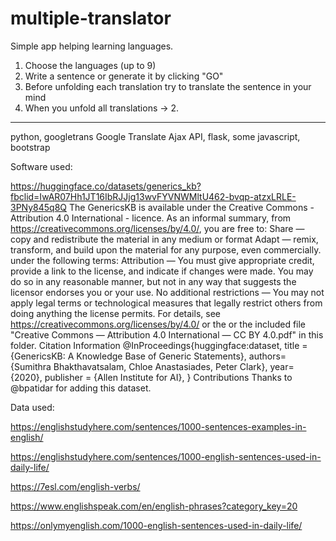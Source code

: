 # multiple-translator

Simple app helping learning languages. 

1. Choose the languages (up to 9)
2. Write a sentence or generate it by clicking "GO"
3. Before unfolding each translation try to translate the sentence in your mind
4. When you unfold all translations -> 2.

---

python, googletrans Google Translate Ajax API, flask, some javascript, bootstrap

Software used:

https://huggingface.co/datasets/generics_kb?fbclid=IwAR07Hh1JT16IbRJJjg13wvFYVNWMltU462-bvqp-atzxLRLE-3PNy845q8Q
The GenericsKB is available under the Creative Commons - Attribution 4.0 International - licence.
As an informal summary, from https://creativecommons.org/licenses/by/4.0/, you are free to:
Share ― copy and redistribute the material in any medium or format
Adapt ― remix, transform, and build upon the material for any purpose, even commercially.
under the following terms:
Attribution ― You must give appropriate credit, provide a link to the license, and
    indicate if changes were made. You may do so in any reasonable manner,
    but not in any way that suggests the licensor endorses you or your use.
No additional restrictions ― You may not apply legal terms or technological measures
    that legally restrict others from doing anything the license permits.
For details, see https://creativecommons.org/licenses/by/4.0/ or the or the included file "Creative Commons ― Attribution 4.0 International ― CC BY 4.0.pdf" in this folder.
Citation Information
@InProceedings{huggingface:dataset,
title = {GenericsKB: A Knowledge Base of Generic Statements},
authors={Sumithra Bhakthavatsalam, Chloe Anastasiades, Peter Clark},
year={2020},
publisher = {Allen Institute for AI},
}
Contributions
Thanks to @bpatidar for adding this dataset.

Data used:

https://englishstudyhere.com/sentences/1000-sentences-examples-in-english/

https://englishstudyhere.com/sentences/1000-english-sentences-used-in-daily-life/

https://7esl.com/english-verbs/

https://www.englishspeak.com/en/english-phrases?category_key=20

https://onlymyenglish.com/1000-english-sentences-used-in-daily-life/

